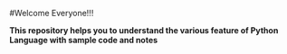 #Welcome Everyone!!!


**This repository helps you to understand the various feature of Python Language with sample code and notes**
